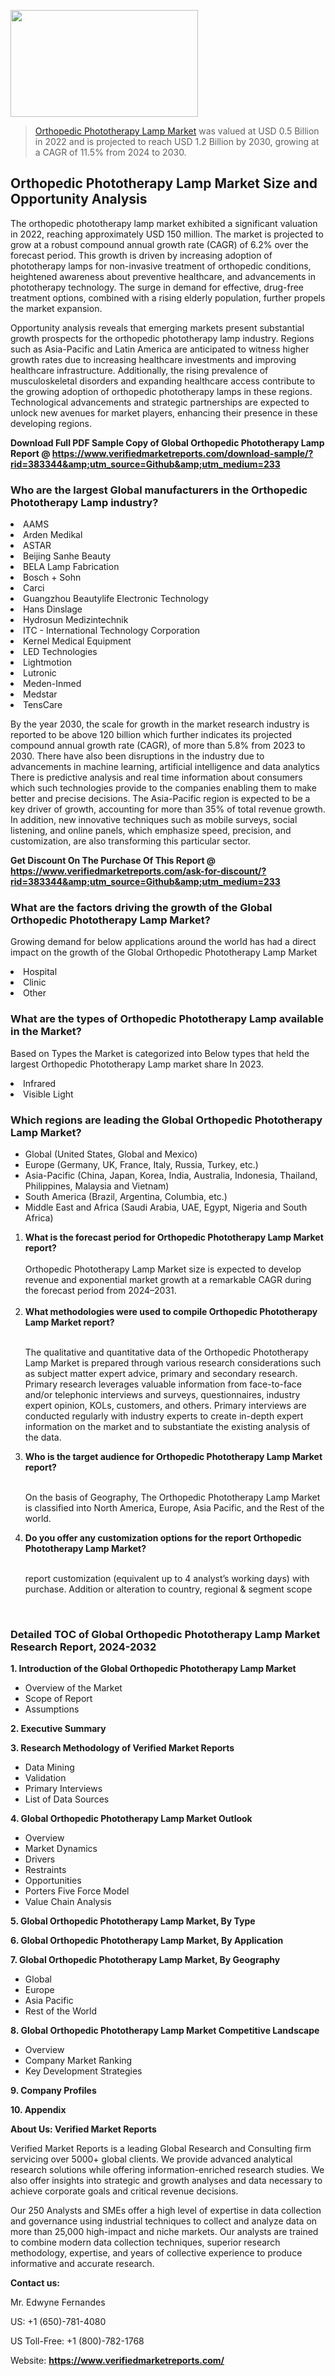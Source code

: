 <img src="https://ffe5etoiles.com/wp-content/uploads/2024/12/MST1-300x171.png" alt="" width="300" height="171" class="alignnone size-medium wp-image-20088" /><blockquote><p><p><a href="https://www.verifiedmarketreports.com/download-sample/?rid=383344&utm_source=Github&utm_medium=233" target="_blank">Orthopedic Phototherapy Lamp Market</a> was valued at USD 0.5 Billion in 2022 and is projected to reach USD 1.2 Billion by 2030, growing at a CAGR of 11.5% from 2024 to 2030.</p></blockquote><p><h2>Orthopedic Phototherapy Lamp Market Size and Opportunity Analysis</h2><p>The orthopedic phototherapy lamp market exhibited a significant valuation in 2022, reaching approximately USD 150 million. The market is projected to grow at a robust compound annual growth rate (CAGR) of 6.2% over the forecast period. This growth is driven by increasing adoption of phototherapy lamps for non-invasive treatment of orthopedic conditions, heightened awareness about preventive healthcare, and advancements in phototherapy technology. The surge in demand for effective, drug-free treatment options, combined with a rising elderly population, further propels the market expansion.</p><p>Opportunity analysis reveals that emerging markets present substantial growth prospects for the orthopedic phototherapy lamp industry. Regions such as Asia-Pacific and Latin America are anticipated to witness higher growth rates due to increasing healthcare investments and improving healthcare infrastructure. Additionally, the rising prevalence of musculoskeletal disorders and expanding healthcare access contribute to the growing adoption of orthopedic phototherapy lamps in these regions. Technological advancements and strategic partnerships are expected to unlock new avenues for market players, enhancing their presence in these developing regions.</p></p><p class=""><strong>Download Full PDF Sample Copy of Global Orthopedic Phototherapy Lamp Report @ <a href="https://www.verifiedmarketreports.com/download-sample/?rid=383344&amp;utm_source=Github&amp;utm_medium=233" target="_blank">https://www.verifiedmarketreports.com/download-sample/?rid=383344&amp;utm_source=Github&amp;utm_medium=233</a></strong></p><h3 id="" class="">Who are the largest Global manufacturers in the Orthopedic Phototherapy Lamp industry?</h3><p><li>AAMS</li><li> Arden Medikal</li><li> ASTAR</li><li> Beijing Sanhe Beauty</li><li> BELA Lamp Fabrication</li><li> Bosch + Sohn</li><li> Carci</li><li> Guangzhou Beautylife Electronic Technology</li><li> Hans Dinslage</li><li> Hydrosun Medizintechnik</li><li> ITC - International Technology Corporation</li><li> Kernel Medical Equipment</li><li> LED Technologies</li><li> Lightmotion</li><li> Lutronic</li><li> Meden-Inmed</li><li> Medstar</li><li> TensCare</li></p><div class=""><div class="" dir="" data-message-author-role="" data-message-id="" data-message-model-slug=""><div class=""><div class=""><div class=""><div class="" dir="" data-message-author-role="" data-message-id="" data-message-model-slug=""><div class=""><div class=""><p>By the year 2030, the scale for growth in the market research industry is reported to be above 120 billion which further indicates its projected compound annual growth rate (CAGR), of more than 5.8% from 2023 to 2030. There have also been disruptions in the industry due to advancements in machine learning, artificial intelligence and data analytics There is predictive analysis and real time information about consumers which such technologies provide to the companies enabling them to make better and precise decisions. The Asia-Pacific region is expected to be a key driver of growth, accounting for more than 35% of total revenue growth. In addition, new innovative techniques such as mobile surveys, social listening, and online panels, which emphasize speed, precision, and customization, are also transforming this particular sector.</p><p><strong>Get Discount On The Purchase Of This Report @&nbsp; <a href="https://www.verifiedmarketreports.com/ask-for-discount/?rid=383344&amp;utm_source=Github&amp;utm_medium=233" target="_blank">https://www.verifiedmarketreports.com/ask-for-discount/?rid=383344&amp;utm_source=Github&amp;utm_medium=233</a></strong></p></div></div></div></div></div></div></div></div><h3 id="" class="">What are the factors driving the growth of the Global Orthopedic Phototherapy Lamp Market?</h3><p id="" class="">Growing demand for below applications around the world has had a direct impact on the growth of the Global Orthopedic Phototherapy Lamp Market</p><p id="" class=""><li>Hospital</li><li> Clinic</li><li> Other</li></p><h3 id="" class="">What are the types of Orthopedic Phototherapy Lamp available in the Market?</h3><p id="" class="">Based on Types the Market is categorized into Below types that held the largest Orthopedic Phototherapy Lamp market share In 2023.</p><p id="" class=""><li>Infrared</li><li> Visible Light</li></p><h3 id="" class="">Which regions are leading the Global Orthopedic Phototherapy Lamp Market?</h3><ul><li>Global (United States, Global and Mexico)</li><li>Europe (Germany, UK, France, Italy, Russia, Turkey, etc.)</li><li>Asia-Pacific (China, Japan, Korea, India, Australia, Indonesia, Thailand, Philippines, Malaysia and Vietnam)</li><li>South America (Brazil, Argentina, Columbia, etc.)</li><li>Middle East and Africa (Saudi Arabia, UAE, Egypt, Nigeria and South Africa)</li></ul><p><ol><li><strong>What is the forecast period for Orthopedic Phototherapy Lamp Market report?<br /></strong><br /><span data-sheets-root="1" data-sheets-value="{&quot;1&quot;:2,&quot;2&quot;:&quot;XXXX size is expected to develop revenue and exponential market growth at a remarkable CAGR during the forecast period from 2024&ndash;2030.&quot;}" data-sheets-userformat="{&quot;2&quot;:12674,&quot;4&quot;:{&quot;1&quot;:2,&quot;2&quot;:16776960},&quot;10&quot;:2,&quot;11&quot;:0,&quot;15&quot;:&quot;Arial&quot;,&quot;16&quot;:12}">Orthopedic Phototherapy Lamp Market size is expected to develop revenue and exponential market growth at a remarkable CAGR during the forecast period from 2024&ndash;2031.</span><br /><br /></li><li><strong>What methodologies were used to compile Orthopedic Phototherapy Lamp Market report?<br /><br /></strong><p>The qualitative and quantitative data of the&nbsp;Orthopedic Phototherapy Lamp Market is prepared through various research considerations such as subject matter expert advice, primary and secondary research. Primary research leverages valuable information from face-to-face and/or telephonic interviews and surveys, questionnaires, industry expert opinion, KOLs, customers, and others. Primary interviews are conducted regularly with industry experts to create in-depth expert information on the market and to substantiate the existing analysis of the data.&nbsp;</p></li><li><strong>Who is the target audience for Orthopedic Phototherapy Lamp Market report?<br /><br /></strong><p>On the basis of Geography, The&nbsp;Orthopedic Phototherapy Lamp Market is classified into North America, Europe, Asia Pacific, and the Rest of the world.</p></li><li><strong>Do you offer any customization options for the report Orthopedic Phototherapy Lamp Market?<br /><br /></strong><p>report customization (equivalent up to 4 analyst&rsquo;s working days) with purchase. Addition or alteration to country, regional &amp; segment scope</p><p>&nbsp;</p></li></ol></p><h3 id="" class="">Detailed TOC of Global Orthopedic Phototherapy Lamp Market Research Report, 2024-2032</h3><p id="" class=""><strong>1. Introduction of the Global Orthopedic Phototherapy Lamp Market</strong></p><ul><li>Overview of the Market</li><li>Scope of Report</li><li>Assumptions</li></ul><p id="" class=""><strong>2. Executive Summary</strong></p><p id="" class=""><strong>3. Research Methodology of&nbsp;Verified Market Reports</strong></p><ul><li>Data Mining</li><li>Validation</li><li>Primary Interviews</li><li>List of Data Sources</li></ul><p id="" class=""><strong>4. Global Orthopedic Phototherapy Lamp Market Outlook</strong></p><ul><li>Overview</li><li>Market Dynamics</li><li>Drivers</li><li>Restraints</li><li>Opportunities</li><li>Porters Five Force Model</li><li>Value Chain Analysis</li></ul><p id="" class=""><strong>5. Global Orthopedic Phototherapy Lamp Market, By&nbsp;Type</strong></p><p id="" class=""><strong>6. Global Orthopedic Phototherapy Lamp Market, By Application</strong></p><p id="" class=""><strong>7. Global Orthopedic Phototherapy Lamp Market, By Geography</strong></p><ul><li>Global</li><li>Europe</li><li>Asia Pacific</li><li>Rest of the World</li></ul><p id="" class=""><strong>8. Global Orthopedic Phototherapy Lamp Market Competitive Landscape</strong></p><ul><li>Overview</li><li>Company Market Ranking</li><li>Key Development Strategies</li></ul><p id="" class=""><strong>9. Company Profiles</strong></p><p id="" class=""><strong>10. Appendix</strong></p><p id="" class=""><strong>About Us: Verified Market Reports</strong></p><p id="" class="">Verified Market Reports is a leading Global Research and Consulting firm servicing over 5000+ global clients. We provide advanced analytical research solutions while offering information-enriched research studies. We also offer insights into strategic and growth analyses and data necessary to achieve corporate goals and critical revenue decisions.</p><p id="" class="">Our 250 Analysts and SMEs offer a high level of expertise in data collection and governance using industrial techniques to collect and analyze data on more than 25,000 high-impact and niche markets. Our analysts are trained to combine modern data collection techniques, superior research methodology, expertise, and years of collective experience to produce informative and accurate research.</p><p id="" class=""><strong>Contact us:</strong></p><p id="" class="">Mr. Edwyne Fernandes</p><p id="" class="">US: +1 (650)-781-4080</p><p id="" class="">US Toll-Free: +1 (800)-782-1768</p><p id="" class="">Website: <a target="" data-test-app-aware-link=""><strong>https://www.verifiedmarketreports.com/</strong></a></p>
